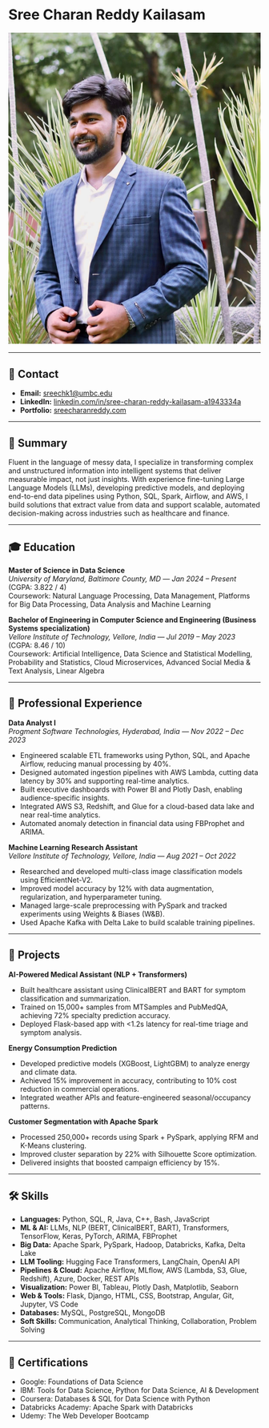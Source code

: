 # Sree Charan Reddy Kailasam

![Headshot](./assets/PHOTO_CHARAN.jpg)

---

## 📌 Contact
- **Email:** [sreechk1@umbc.edu](mailto:sreechk1@umbc.edu)  
- **LinkedIn:** [linkedin.com/in/sree-charan-reddy-kailasam-a1943334a](https://www.linkedin.com/in/sree-charan-reddy-kailasam-a1943334a)  
- **Portfolio:** [sreecharanreddy.com](http://sreecharanreddy.com)  

---

## 🎯 Summary
Fluent in the language of messy data, I specialize in transforming complex and unstructured information into intelligent systems that deliver measurable impact, not just insights. With experience fine-tuning Large Language Models (LLMs), developing predictive models, and deploying end-to-end data pipelines using Python, SQL, Spark, Airflow, and AWS, I build solutions that extract value from data and support scalable, automated decision-making across industries such as healthcare and finance.

---

## 🎓 Education
**Master of Science in Data Science**  
*University of Maryland, Baltimore County, MD* — *Jan 2024 – Present*  
(CGPA: 3.822 / 4)  
Coursework: Natural Language Processing, Data Management, Platforms for Big Data Processing, Data Analysis and Machine Learning  

**Bachelor of Engineering in Computer Science and Engineering (Business Systems specialization)**  
*Vellore Institute of Technology, Vellore, India* — *Jul 2019 – May 2023*  
(CGPA: 8.46 / 10)  
Coursework: Artificial Intelligence, Data Science and Statistical Modelling, Probability and Statistics, Cloud Microservices, Advanced Social Media & Text Analysis, Linear Algebra  

---

## 💼 Professional Experience
**Data Analyst I**  
*Progment Software Technologies, Hyderabad, India* — *Nov 2022 – Dec 2023*  
- Engineered scalable ETL frameworks using Python, SQL, and Apache Airflow, reducing manual processing by 40%.  
- Designed automated ingestion pipelines with AWS Lambda, cutting data latency by 30% and supporting real-time analytics.  
- Built executive dashboards with Power BI and Plotly Dash, enabling audience-specific insights.  
- Integrated AWS S3, Redshift, and Glue for a cloud-based data lake and near real-time analytics.  
- Automated anomaly detection in financial data using FBProphet and ARIMA.  

**Machine Learning Research Assistant**  
*Vellore Institute of Technology, Vellore, India* — *Aug 2021 – Oct 2022*  
- Researched and developed multi-class image classification models using EfficientNet-V2.  
- Improved model accuracy by 12% with data augmentation, regularization, and hyperparameter tuning.  
- Managed large-scale preprocessing with PySpark and tracked experiments using Weights & Biases (W&B).  
- Used Apache Kafka with Delta Lake to build scalable training pipelines.  

---

## 📂 Projects
**AI-Powered Medical Assistant (NLP + Transformers)**  
- Built healthcare assistant using ClinicalBERT and BART for symptom classification and summarization.  
- Trained on 15,000+ samples from MTSamples and PubMedQA, achieving 72% specialty prediction accuracy.  
- Deployed Flask-based app with <1.2s latency for real-time triage and symptom analysis.  

**Energy Consumption Prediction**  
- Developed predictive models (XGBoost, LightGBM) to analyze energy and climate data.  
- Achieved 15% improvement in accuracy, contributing to 10% cost reduction in commercial operations.  
- Integrated weather APIs and feature-engineered seasonal/occupancy patterns.  

**Customer Segmentation with Apache Spark**  
- Processed 250,000+ records using Spark + PySpark, applying RFM and K-Means clustering.  
- Improved cluster separation by 22% with Silhouette Score optimization.  
- Delivered insights that boosted campaign efficiency by 15%.  

---

## 🛠 Skills
- **Languages:** Python, SQL, R, Java, C++, Bash, JavaScript  
- **ML & AI:** LLMs, NLP (BERT, ClinicalBERT, BART), Transformers, TensorFlow, Keras, PyTorch, ARIMA, FBProphet  
- **Big Data:** Apache Spark, PySpark, Hadoop, Databricks, Kafka, Delta Lake  
- **LLM Tooling:** Hugging Face Transformers, LangChain, OpenAI API  
- **Pipelines & Cloud:** Apache Airflow, MLflow, AWS (Lambda, S3, Glue, Redshift), Azure, Docker, REST APIs  
- **Visualization:** Power BI, Tableau, Plotly Dash, Matplotlib, Seaborn  
- **Web & Tools:** Flask, Django, HTML, CSS, Bootstrap, Angular, Git, Jupyter, VS Code  
- **Databases:** MySQL, PostgreSQL, MongoDB  
- **Soft Skills:** Communication, Analytical Thinking, Collaboration, Problem Solving  

---

## 📜 Certifications
- Google: Foundations of Data Science  
- IBM: Tools for Data Science, Python for Data Science, AI & Development  
- Coursera: Databases & SQL for Data Science with Python  
- Databricks Academy: Apache Spark with Databricks  
- Udemy: The Web Developer Bootcamp  

